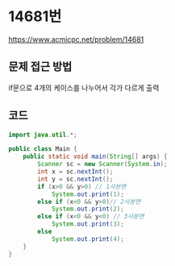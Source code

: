 # 14681번

https://www.acmicpc.net/problem/14681

## 문제 접근 방법

if문으로 4개의 케이스를 나누어서 각가 다르게 출력

## 코드

```java
import java.util.*;

public class Main {
    public static void main(String[] args) {
        Scanner sc = new Scanner(System.in);
        int x = sc.nextInt();
        int y = sc.nextInt();
        if (x>0 && y>0) // 1사분면
            System.out.print(1);
        else if (x<0 && y>0)// 2사분면
            System.out.print(2);
        else if (x<0 && y<0) // 3사분면
            System.out.print(3);
        else
            System.out.print(4);
    }
}
```
